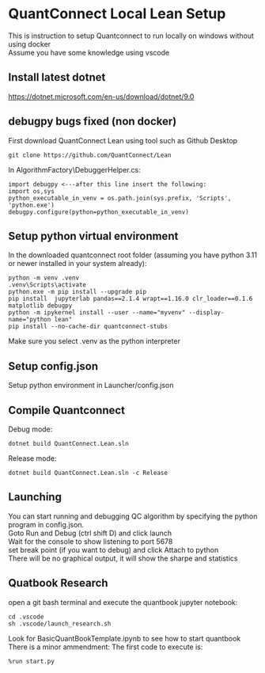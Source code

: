 # QuantConnect Local Lean Setup
This is instruction to setup Quantconnect to run locally on windows without using docker <br />
Assume you have some knowledge using vscode 

## Install latest dotnet
https://dotnet.microsoft.com/en-us/download/dotnet/9.0

## debugpy bugs fixed (non docker)
First download QuantConnect Lean using tool such as Github Desktop
```
git clone https://github.com/QuantConnect/Lean
```

In AlgorithmFactory\DebuggerHelper.cs:
```
import debugpy <---after this line insert the following:
import os,sys
python_executable_in_venv = os.path.join(sys.prefix, 'Scripts', 'python.exe')
debugpy.configure(python=python_executable_in_venv)
```
## Setup python virtual environment
In the downloaded quantconnect root folder (assuming you have python 3.11 or newer installed in your system already):
```
python -m venv .venv
.venv\Scripts\activate
python.exe -m pip install --upgrade pip
pip install  jupyterlab pandas==2.1.4 wrapt==1.16.0 clr_loader==0.1.6 matplotlib debugpy
python -m ipykernel install --user --name="myvenv" --display-name="python lean"
pip install --no-cache-dir quantconnect-stubs

```
Make sure you select .venv as the python interpreter

## Setup config.json
Setup python environment in Launcher/config.json

## Compile Quantconnect
Debug mode:
```
dotnet build QuantConnect.Lean.sln
```
Release mode:
```
dotnet build QuantConnect.Lean.sln -c Release
```

## Launching
You can start running and debugging QC algorithm by specifying the python program in config.json. <br />
Goto Run and Debug (ctrl shift D) and click launch<br />
Wait for the console to show listening to port 5678 <br />
set break point (if you want to debug) and click Attach to python <br />
There will be no graphical output, it will show the sharpe and statistics

## Quatbook Research
open a git bash terminal and execute the quantbook jupyter notebook:
```
cd .vscode
sh .vscode/launch_research.sh 
```
Look for BasicQuantBookTemplate.ipynb to see how to start quantbook
There is a minor ammendment: The first code to execute is:
```
%run start.py
```
